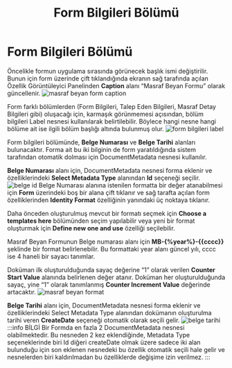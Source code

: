 ﻿---
title: "Form Bilgileri Bölümü"
sidebar_position: 1
---

# Form Bilgileri Bölümü
Öncelikle formun uygulama sırasında görünecek başlık ismi değiştirilir. Bunun için form üzerinde çift tıklandığında ekranın sağ tarafında açılan Özellik Görüntüleyici Panelinden **Caption** alanı “Masraf Beyan Formu” olarak güncellenir.
![masraf beyan form caption](https://docsbimser.blob.core.windows.net/imagecontainer/masraf%20beyan%20form%20caption-a52ddb42-4583-4ed3-9763-ce1f721389c3.png)

Form farklı bölümlerden (Form Bilgileri, Talep Eden Bilgileri, Masraf Detay Bilgileri gibi) oluşacağı için, karmaşık görünmemesi açısından, bölüm bilgileri Label nesnesi kullanılarak belirtilebilir. Böylece hangi nesne hangi bölüme ait ise ilgili bölüm başlığı altında bulunmuş olur.
![form bilgileri label](https://docsbimser.blob.core.windows.net/imagecontainer/form%20bilgileri%20label-7f7acef7-4bbe-44c4-9eea-0aa59fd390ec.png)

Form bilgileri bölümünde, **Belge Numarası** ve **Belge Tarihi** alanları bulunacaktır. Forma ait bu iki bilginin de form yaratıldığında sistem tarafından otomatik dolması için DocumentMetadata nesnesi kullanılır.

**Belge Numarası** alanı için, DocumentMetadata nesnesi forma eklenir ve özelliklerindeki **Select Metadata Type** alanından **Id** seçeneği seçilir.
![belge id](https://docsbimser.blob.core.windows.net/imagecontainer/belge%20id-4141e540-fc86-4f26-8168-e5aa2551a259.png)
Belge Numarası alanına istenilen formatta bir değer atanabilmesi için **Form** üzerindeki boş bir alana çift tıklanır ve sağ tarafta açılan form özelliklerinden **Identity Format** özelliğinin yanındaki üç noktaya tıklanır.
 
Daha önceden oluşturulmuş mevcut bir formatı seçmek için **Choose a templates here** bölümünden seçim yapılabilir veya yeni bir format oluşturmak için **Define new one and use** özelliği seçilebilir. 

Masraf Beyan Formunun Belge numarası alanı için **MB-{%year%}-{{cccc}}** şeklinde bir format belirlenebilir. Bu formattaki year alanı güncel yılı, cccc ise 4 haneli bir sayacı tanımlar. 

Doküman ilk oluşturulduğunda sayaç değerine “1” olarak verilen **Counter Start Value** alanında belirlenen değer atanır. Doküman her oluşturulduğunda sayaç, yine “1” olarak tanımlanmış **Counter Increment Value** değerinde artacaktır.
![masraf beyan format](https://docsbimser.blob.core.windows.net/imagecontainer/masraf%20beyan%20format-b81e93cf-4885-4f00-8cde-a4c8d3381b63.png)

**Belge Tarihi** alanı için, DocumentMetadata nesnesi forma eklenir ve özelliklerindeki Select Metadata Type alanından dokümanın oluşturulma tarihi veren **CreateDate** seçeneği otomatik olarak seçili gelir.
![belge tarihi](https://docsbimser.blob.core.windows.net/imagecontainer/belge%20tarihi-aba7b485-c889-4c6c-8fe3-ceba9b109520.png)
:::info BİLGİ
Bir Formda en fazla 2 DocumentMetadata nesnesi olabilmektedir. Bu nesneden 2 kez eklendiğinde, Metadata Type seçeneklerinde biri Id diğeri createDate olmak üzere sadece iki alan bulunduğu için son eklenen nesnedeki bu özellik otomatik seçili hale gelir ve nesnelerden biri kaldırılmadan bu özelliklerde değişime izin verilmez.
:::
